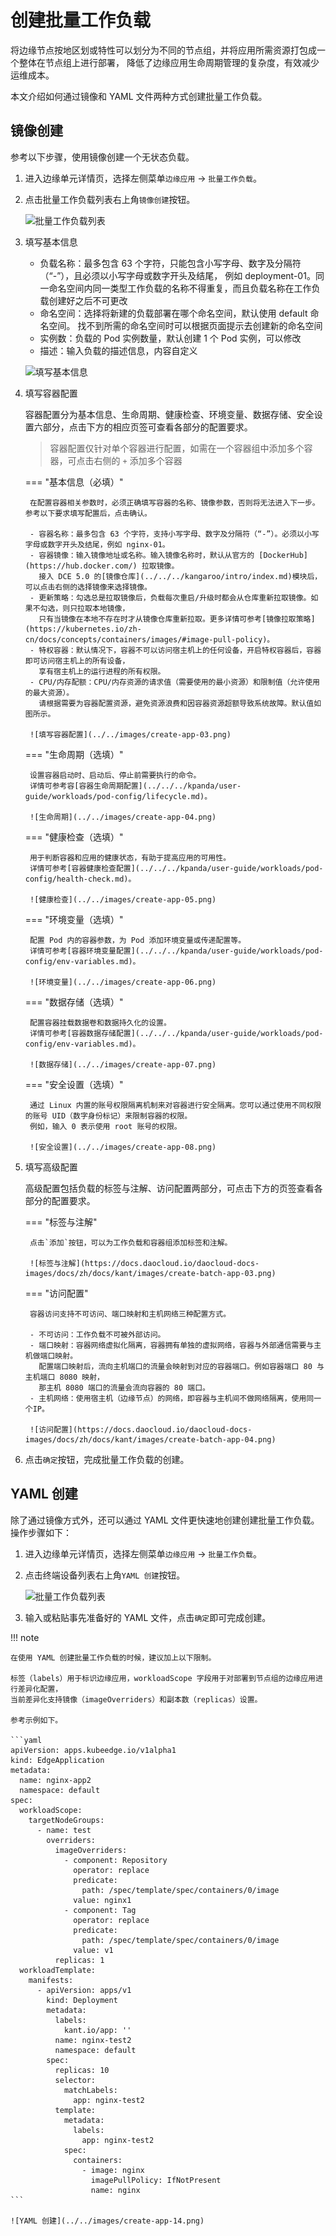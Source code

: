 # 创建批量工作负载

将边缘节点按地区划或特性可以划分为不同的节点组，并将应用所需资源打包成一个整体在节点组上进行部署，
降低了边缘应用生命周期管理的复杂度，有效减少运维成本。

本文介绍如何通过镜像和 YAML 文件两种方式创建批量工作负载。

## 镜像创建

参考以下步骤，使用镜像创建一个无状态负载。

1. 进入边缘单元详情页，选择左侧菜单`边缘应用` -> `批量工作负载`。

2. 点击批量工作负载列表右上角`镜像创建`按钮。

    ![批量工作负载列表](https://docs.daocloud.io/daocloud-docs-images/docs/zh/docs/kant/images/create-batch-app-01.png)

3. 填写基本信息

    - 负载名称：最多包含 63 个字符，只能包含小写字母、数字及分隔符（“-”），且必须以小写字母或数字开头及结尾，
      例如 deployment-01。同一命名空间内同一类型工作负载的名称不得重复，而且负载名称在工作负载创建好之后不可更改
    - 命名空间：选择将新建的负载部署在哪个命名空间，默认使用 default 命名空间。
      找不到所需的命名空间时可以根据页面提示去创建新的命名空间
    - 实例数：负载的 Pod 实例数量，默认创建 1 个 Pod 实例，可以修改
    - 描述：输入负载的描述信息，内容自定义

    ![填写基本信息](https://docs.daocloud.io/daocloud-docs-images/docs/zh/docs/kant/images/create-batch-app-02.png)

4. 填写容器配置

    容器配置分为基本信息、生命周期、健康检查、环境变量、数据存储、安全设置六部分，点击下方的相应页签可查看各部分的配置要求。

    > 容器配置仅针对单个容器进行配置，如需在一个容器组中添加多个容器，可点击右侧的 `+` 添加多个容器

    === "基本信息（必填）"

        在配置容器相关参数时，必须正确填写容器的名称、镜像参数，否则将无法进入下一步。参考以下要求填写配置后，点击确认。

        - 容器名称：最多包含 63 个字符，支持小写字母、数字及分隔符（“-”）。必须以小写字母或数字开头及结尾，例如 nginx-01。
        - 容器镜像：输入镜像地址或名称。输入镜像名称时，默认从官方的 [DockerHub](https://hub.docker.com/) 拉取镜像。
          接入 DCE 5.0 的[镜像仓库](../../../kangaroo/intro/index.md)模块后，可以点击右侧的选择镜像来选择镜像。
        - 更新策略：勾选总是拉取镜像后，负载每次重启/升级时都会从仓库重新拉取镜像。如果不勾选，则只拉取本地镜像，
          只有当镜像在本地不存在时才从镜像仓库重新拉取。更多详情可参考[镜像拉取策略](https://kubernetes.io/zh-cn/docs/concepts/containers/images/#image-pull-policy)。
        - 特权容器：默认情况下，容器不可以访问宿主机上的任何设备，开启特权容器后，容器即可访问宿主机上的所有设备，
          享有宿主机上的运行进程的所有权限。
        - CPU/内存配额：CPU/内存资源的请求值（需要使用的最小资源）和限制值（允许使用的最大资源）。
          请根据需要为容器配置资源，避免资源浪费和因容器资源超额导致系统故障。默认值如图所示。

        ![填写容器配置](../../images/create-app-03.png)

    === "生命周期（选填）"

        设置容器启动时、启动后、停止前需要执行的命令。
        详情可参考容[容器生命周期配置](../../../kpanda/user-guide/workloads/pod-config/lifecycle.md)。

        ![生命周期](../../images/create-app-04.png)

    === "健康检查（选填）"

        用于判断容器和应用的健康状态，有助于提高应用的可用性。
        详情可参考[容器健康检查配置](../../../kpanda/user-guide/workloads/pod-config/health-check.md)。

        ![健康检查](../../images/create-app-05.png)

    === "环境变量（选填）"

        配置 Pod 内的容器参数，为 Pod 添加环境变量或传递配置等。
        详情可参考[容器环境变量配置](../../../kpanda/user-guide/workloads/pod-config/env-variables.md)。

        ![环境变量](../../images/create-app-06.png)

    === "数据存储（选填）"

        配置容器挂载数据卷和数据持久化的设置。
        详情可参考[容器数据存储配置](../../../kpanda/user-guide/workloads/pod-config/env-variables.md)。

        ![数据存储](../../images/create-app-07.png)

    === "安全设置（选填）"

        通过 Linux 内置的账号权限隔离机制来对容器进行安全隔离。您可以通过使用不同权限的账号 UID（数字身份标记）来限制容器的权限。
        例如，输入 0 表示使用 root 账号的权限。

        ![安全设置](../../images/create-app-08.png)

5. 填写高级配置

    高级配置包括负载的标签与注解、访问配置两部分，可点击下方的页签查看各部分的配置要求。

    === "标签与注解"

        点击`添加`按钮，可以为工作负载和容器组添加标签和注解。

        ![标签与注解](https://docs.daocloud.io/daocloud-docs-images/docs/zh/docs/kant/images/create-batch-app-03.png)

    === "访问配置"

        容器访问支持不可访问、端口映射和主机网络三种配置方式。

        - 不可访问：工作负载不可被外部访问。
        - 端口映射：容器网络虚拟化隔离，容器拥有单独的虚拟网络，容器与外部通信需要与主机做端口映射。
          配置端口映射后，流向主机端口的流量会映射到对应的容器端口。例如容器端口 80 与主机端口 8080 映射，
          那主机 8080 端口的流量会流向容器的 80 端口。
        - 主机网络：使用宿主机（边缘节点）的网络，即容器与主机间不做网络隔离，使用同一个IP。

        ![访问配置](https://docs.daocloud.io/daocloud-docs-images/docs/zh/docs/kant/images/create-batch-app-04.png)

6. 点击`确定`按钮，完成批量工作负载的创建。

## YAML 创建

除了通过镜像方式外，还可以通过 YAML 文件更快速地创建创建批量工作负载。操作步骤如下：

1. 进入边缘单元详情页，选择左侧菜单`边缘应用` -> `批量工作负载`。

2. 点击终端设备列表右上角`YAML 创建`按钮。

    ![批量工作负载列表](https://docs.daocloud.io/daocloud-docs-images/docs/zh/docs/kant/images/create-batch-app-05.png)

3. 输入或粘贴事先准备好的 YAML 文件，点击`确定`即可完成创建。

!!! note

    在使用 YAML 创建批量工作负载的时候，建议加上以下限制。

    标签（labels）用于标识边缘应用，workloadScope 字段用于对部署到节点组的边缘应用进行差异化配置，
    当前差异化支持镜像（imageOverriders）和副本数（replicas）设置。

    参考示例如下。

    ```yaml
    apiVersion: apps.kubeedge.io/v1alpha1
    kind: EdgeApplication
    metadata:
      name: nginx-app2
      namespace: default
    spec:
      workloadScope:
        targetNodeGroups:
          - name: test
            overriders:
              imageOverriders:
                - component: Repository
                  operator: replace
                  predicate:
                    path: /spec/template/spec/containers/0/image
                  value: nginx1
                - component: Tag
                  operator: replace
                  predicate:
                    path: /spec/template/spec/containers/0/image
                  value: v1
              replicas: 1
      workloadTemplate:
        manifests:
          - apiVersion: apps/v1
            kind: Deployment
            metadata:
              labels:
                kant.io/app: ''
              name: nginx-test2
              namespace: default
            spec:
              replicas: 10
              selector:
                matchLabels:
                  app: nginx-test2
              template:
                metadata:
                  labels:
                    app: nginx-test2
                spec:
                  containers:
                    - image: nginx
                      imagePullPolicy: IfNotPresent
                      name: nginx
    ```

    ![YAML 创建](../../images/create-app-14.png)
  